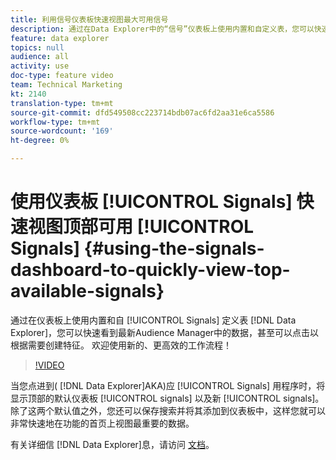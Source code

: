 ```yaml
---
title: 利用信号仪表板快速视图最大可用信号
description: 通过在Data Explorer中的“信号”仪表板上使用内置和自定义表，您可以快速看到Audience Manager中最新的数据，甚至可以点击以根据需要创建特征。 欢迎使用新的、更高效的工作流程！
feature: data explorer
topics: null
audience: all
activity: use
doc-type: feature video
team: Technical Marketing
kt: 2140
translation-type: tm+mt
source-git-commit: dfd549508cc223714bdb07ac6fd2aa31e6ca5586
workflow-type: tm+mt
source-wordcount: '169'
ht-degree: 0%

---
```



# 使用仪表板 [!UICONTROL Signals] 快速视图顶部可用 [!UICONTROL Signals] {#using-the-signals-dashboard-to-quickly-view-top-available-signals}

通过在仪表板上使用内置和自 [!UICONTROL Signals] 定义表 [!DNL Data Explorer]，您可以快速看到最新Audience Manager中的数据，甚至可以点击以根据需要创建特征。 欢迎使用新的、更高效的工作流程！

>[!VIDEO](https://video.tv.adobe.com/v/25151/?quality=12)

当您点进到( [!DNL Data Explorer]AKA)应 [!UICONTROL Signals] 用程序时，将显示顶部的默认仪表板 [!UICONTROL signals] 以及新 [!UICONTROL signals]。 除了这两个默认值之外，您还可以保存搜索并将其添加到仪表板中，这样您就可以非常快速地在功能的首页上视图最重要的数据。

有关详细信 [!DNL Data Explorer]息，请访问 [文档](https://experiencecloud.adobe.com/resources/help/en_US/aam/data-explorer.html)。